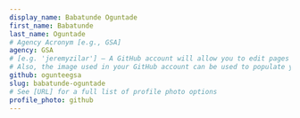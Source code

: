 ```yaml
---
display_name: Babatunde Oguntade
first_name: Babatunde
last_name: Oguntade
# Agency Acronym [e.g., GSA]
agency: GSA
# [e.g. 'jeremyzilar'] — A GitHub account will allow you to edit pages on Digital.gov.
# Also, the image used in your GitHub account can be used to populate your digital.gov profile photo.
github: ogunteegsa
slug: babatunde-oguntade
# See [URL] for a full list of profile photo options
profile_photo: github
---
```

